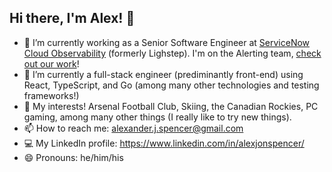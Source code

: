 ## Hi there, I'm Alex! 🚀

<!--
**alexjonspencer1/alexjonspencer1** is a ✨ _special_ ✨ repository because its `README.md` (this file) appears on your GitHub profile.

Here are some ideas to get you started:

-->

- 🔭 I’m currently working as a Senior Software Engineer at [ServiceNow Cloud Observability](https://www.servicenow.com/products/observability.html) (formerly Lighstep). I'm on the Alerting team, [check out our work](https://www.servicenow.com/products/intelligent-alerts.html#benefits)!
- 🌱 I’m currently a full-stack engineer (prediminantly front-end) using React, TypeScript, and Go (among many other technologies and testing frameworks!)
- 💬 My interests! Arsenal Football Club, Skiing, the Canadian Rockies, PC gaming, among many other things (I really like to try new things).
- 📫 How to reach me: alexander.j.spencer@gmail.com
- 💻 My LinkedIn profile: https://www.linkedin.com/in/alexjonspencer/
- 😄 Pronouns: he/him/his

